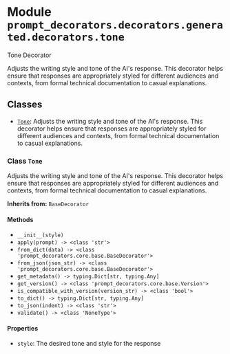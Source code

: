 # Module `prompt_decorators.decorators.generated.decorators.tone`

Tone Decorator

Adjusts the writing style and tone of the AI's response. This decorator helps ensure that responses are appropriately styled for different audiences and contexts, from formal technical documentation to casual explanations.

## Classes

- [`Tone`](#class-tone): Adjusts the writing style and tone of the AI's response. This decorator helps ensure that responses are appropriately styled for different audiences and contexts, from formal technical documentation to casual explanations.

### Class `Tone`

Adjusts the writing style and tone of the AI's response. This decorator helps ensure that responses are appropriately styled for different audiences and contexts, from formal technical documentation to casual explanations.

**Inherits from:** `BaseDecorator`

#### Methods

- `__init__(style)`
- `apply(prompt) -> <class 'str'>`
- `from_dict(data) -> <class 'prompt_decorators.core.base.BaseDecorator'>`
- `from_json(json_str) -> <class 'prompt_decorators.core.base.BaseDecorator'>`
- `get_metadata() -> typing.Dict[str, typing.Any]`
- `get_version() -> <class 'prompt_decorators.core.base.Version'>`
- `is_compatible_with_version(version_str) -> <class 'bool'>`
- `to_dict() -> typing.Dict[str, typing.Any]`
- `to_json(indent) -> <class 'str'>`
- `validate() -> <class 'NoneType'>`
#### Properties

- `style`: The desired tone and style for the response
